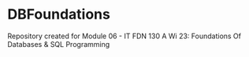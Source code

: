 # DBFoundations
Repository created for Module 06 - IT FDN 130 A Wi 23: Foundations Of Databases &amp; SQL Programming
